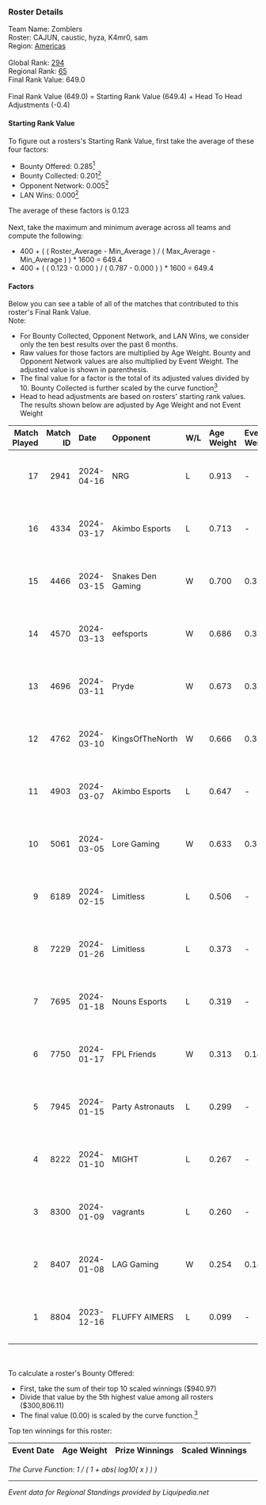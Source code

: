 ### Roster Details<br />
Team Name: Zomblers<br />
Roster: CAJUN, caustic, hyza, K4mr0, sam<br />
Region: [Americas]( ../standings_americas.md)<br />
<br />
Global Rank: [294](../standings_global.md)<br />
Regional Rank: [65]( ../standings_americas.md)<br />
Final Rank Value:  649.0<br />
<br />
Final Rank Value (649.0) = Starting Rank Value (649.4) + Head To Head Adjustments (-0.4)<br />

#### Starting Rank Value<br />
To figure out a rosters's Starting Rank Value, first take the average of these four factors:<br />
- Bounty Offered: 0.285[<sup>1</sup>](#table2)
- Bounty Collected: 0.201[<sup>2</sup>](#table1)
- Opponent Network: 0.005[<sup>2</sup>](#table1)
- LAN Wins: 0.000[<sup>2</sup>](#table1)

The average of these factors is 0.123<br />
<br />
Next, take the maximum and minimum average across all teams and compute the following:<br />
- 400 + ( ( Roster_Average - Min_Average ) / ( Max_Average - Min_Average ) ) * 1600 = 649.4
- 400 + ( ( 0.123 - 0.000 ) / ( 0.787 - 0.000 ) ) * 1600 = 649.4


#### Factors<br />
Below you can see a table of all of the matches that contributed to this roster's Final Rank Value.<br />
Note:<br />

- For Bounty Collected, Opponent Network, and LAN Wins, we consider only the ten best results over the past 6 months.
- Raw values for those factors are multiplied by Age Weight. Bounty and Opponent Network values are also multiplied by Event Weight. The adjusted value is shown in parenthesis.
- The final value for a factor is the total of its adjusted values divided by 10. Bounty Collected is further scaled by the curve function[<sup>3</sup>](#curveFunction)
- Head to head adjustments are based on rosters' starting rank values. The results shown below are adjusted by Age Weight and not Event Weight
<span id="table1"></span><br />


| Match Played | Match ID | Date       | Opponent          | W/L | Age Weight | Event Weight | Bounty Collected | Opponent Network | LAN Wins  | H2H Adj. | Roster                             |
| -: | -: | :- | :- | :- | :- | :- | :- | :- | :- | -: | :- |
|           17 |     2941 | 2024-04-16 | NRG               | L   | 0.913      | -            | -                | -                | -         |    -5.36 | CAJUN, caustic, hyza, K4mr0, sam   |
|           16 |     4334 | 2024-03-17 | Akimbo Esports    | L   | 0.713      | -            | -                | -                | -         |    -7.93 | CAJUN, caustic, K4mr0, Marro, sam  |
|           15 |     4466 | 2024-03-15 | Snakes Den Gaming | W   | 0.700      | 0.371        | 0.002 (0.000)    | 0.054 (0.014)    | 0 (0.000) |    10.38 | CAJUN, caustic, K4mr0, Marro, sam  |
|           14 |     4570 | 2024-03-13 | eefsports         | W   | 0.686      | 0.371        | 0.000 (0.000)    | 0.035 (0.009)    | 0 (0.000) |     9.12 | CAJUN, caustic, K4mr0, Marro, sam  |
|           13 |     4696 | 2024-03-11 | Pryde             | W   | 0.673      | 0.371        | 0.000 (0.000)    | 0.043 (0.011)    | 0 (0.000) |     6.53 | CAJUN, caustic, K4mr0, Marro, sam  |
|           12 |     4762 | 2024-03-10 | KingsOfTheNorth   | W   | 0.666      | 0.371        | 0.000 (0.000)    | 0.000 (0.000)    | 0 (0.000) |     4.37 | CAJUN, caustic, K4mr0, Marro, sam  |
|           11 |     4903 | 2024-03-07 | Akimbo Esports    | L   | 0.647      | -            | -                | -                | -         |    -6.91 | CAJUN, caustic, K4mr0, Marro, sam  |
|           10 |     5061 | 2024-03-05 | Lore Gaming       | W   | 0.633      | 0.371        | 0.000 (0.000)    | 0.000 (0.000)    | 0 (0.000) |     4.18 | CAJUN, caustic, K4mr0, Marro, sam  |
|            9 |     6189 | 2024-02-15 | Limitless         | L   | 0.506      | -            | -                | -                | -         |    -6.83 | CAJUN, K4mr0, Marro, sam, seziwana |
|            8 |     7229 | 2024-01-26 | Limitless         | L   | 0.373      | -            | -                | -                | -         |    -5.10 | CAJUN, K4mr0, Marro, sam, X-23     |
|            7 |     7695 | 2024-01-18 | Nouns Esports     | L   | 0.319      | -            | -                | -                | -         |    -1.70 | CAJUN, K4mr0, Marro, sam, seziwana |
|            6 |     7750 | 2024-01-17 | FPL Friends       | W   | 0.313      | 0.143        | 0.001 (0.000)    | 0.011 (0.001)    | 0 (0.000) |     4.79 | CAJUN, K4mr0, Marro, sam, seziwana |
|            5 |     7945 | 2024-01-15 | Party Astronauts  | L   | 0.299      | -            | -                | -                | -         |    -1.52 | CAJUN, K4mr0, Marro, sam, seziwana |
|            4 |     8222 | 2024-01-10 | MIGHT             | L   | 0.267      | -            | -                | -                | -         |    -3.75 | CAJUN, K4mr0, Marro, sam, seziwana |
|            3 |     8300 | 2024-01-09 | vagrants          | L   | 0.260      | -            | -                | -                | -         |    -5.72 | CAJUN, K4mr0, Marro, sam, seziwana |
|            2 |     8407 | 2024-01-08 | LAG Gaming        | W   | 0.254      | 0.143        | 0.013 (0.000)    | 0.335 (0.012)    | 0 (0.000) |     6.74 | CAJUN, K4mr0, Marro, sam, seziwana |
|            1 |     8804 | 2023-12-16 | FLUFFY AIMERS     | L   | 0.099      | -            | -                | -                | -         |    -1.72 | CAJUN, DJF, K4mr0, LittleBEER, sam |

<br />
<span id="table2"></span><br />
To calculate a roster's Bounty Offered:<br />

- First, take the sum of their top 10 scaled winnings ($940.97)
- Divide that value by the 5th highest value among all rosters ($300,806.11)
- The final value (0.00) is scaled by the curve function.[<sup>3</sup>](#curveFunction)

Top ten winnings for this roster:<br />

| Event Date | Age Weight | Prize Winnings | Scaled Winnings |
| :- | -: | :- | :- |


<span id="curveFunction"></span>_The Curve Function: 1 / ( 1 + abs( log10( x ) ) )_<br />

---
_Event data for Regional Standings provided by Liquipedia.net_<br />
